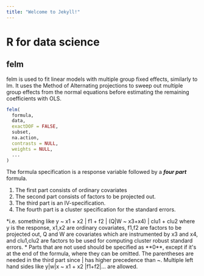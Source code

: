 ```yaml
---
title: "Welcome to Jekyll!"
---
```



# R for data science
## felm
felm is used to fit linear models with multiple group fixed effects, similarly to lm. It uses the Method of Alternating projections to sweep out multiple group effects from the normal equations before estimating the remaining coefficients with OLS.
```R
felm(
  formula,
  data,
  exactDOF = FALSE,
  subset,
  na.action,
  contrasts = NULL,
  weights = NULL,
  ...
)
```
The formula specification is a response variable followed by a ***four part*** formula. 

<ol>
<li>The first part consists of ordinary covariates
<li>The second part consists of factors to be projected out. 
<li>The third part is an IV-specification. 
<li>The fourth part is a cluster specification for the standard errors. 
</ol>
*i.e. something like y ~ x1 + x2 | f1 + f2 | (Q|W ~ x3+x4) | clu1 + clu2 where y is the response, x1,x2 are ordinary covariates, f1,f2 are factors to be projected out, Q and W are covariates which are instrumented by x3 and x4, and clu1,clu2 are factors to be used for computing cluster robust standard errors. *
Parts that are not used should be specified as **0**, except if it's at the end of the formula, where they can be omitted. The parentheses are needed in the third part since | has higher precedence than ~. Multiple left hand sides like y|w|x ~ x1 + x2 |f1+f2|... are allowed.
